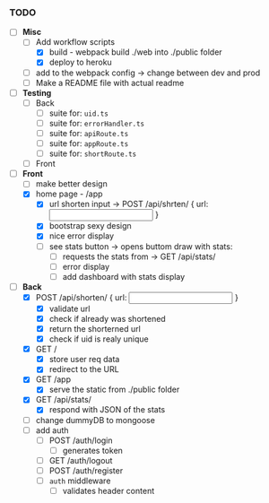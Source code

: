 ### TODO

- [ ] **Misc**
  - [ ] Add workflow scripts
    - [x] build - webpack build ./web into ./public folder
    - [x] deploy to heroku
  - [ ] add <baseUrl> to the webpack config -> change between dev and prod
  - [ ] Make a README file with actual readme
- [ ] **Testing**
  - [ ] Back
    - [ ] suite for: `uid.ts`
    - [ ] suite for: `errorHandler.ts`
    - [ ] suite for: `apiRoute.ts`
    - [ ] suite for: `appRoute.ts`
    - [ ] suite for: `shortRoute.ts`
  - [ ] Front
- [ ] **Front**
  - [ ] make better design
  - [x] home page - /app
    - [x] url shorten input -> POST /api/shrten/ { url: <input url> }
    - [x] bootstrap sexy design
    - [x] nice error display
    - [ ] see stats button -> opens buttom draw with stats:
      - [ ] requests the stats from -> GET /api/stats/<UID>
      - [ ] error display
      - [ ] add dashboard with stats display
- [ ] **Back**
  - [x] POST /api/shorten/ { url: <input url> }
    - [x] validate url
    - [x] check if already was shortened
    - [x] return the shorterned url
    - [x] check if uid is realy unique
  - [x] GET /<UID>
    - [x] store user req data
    - [x] redirect to the URL
  - [x] GET /app
    - [x] serve the static from ./public folder
  - [x] GET /api/stats/<UID>
    - [x] respond with JSON of the stats
  - [ ] change dummyDB to mongoose
  - [ ] add auth
    - [ ] POST /auth/login
      - [ ] generates token
    - [ ] GET /auth/logout
    - [ ] POST /auth/register
    - [ ] `auth` middleware
      - [ ] validates header content
